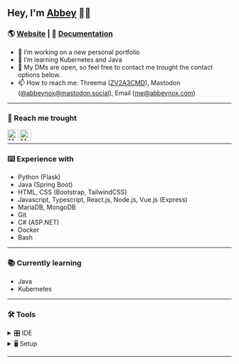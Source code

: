 
## Hey, I'm [Abbey](https://abbeynox.com) 🤘🏽
<!-- [![alt text][1.1]][1]-->

### 🌎 [Website](https://abbeynox.com) | 📄 [Documentation](https://docs.abbeynox.com)
- 🔭 I’m working on a new personal portfolio
- 🌱 I’m learning Kubernetes and Java
- 💬 My DMs are open, so feel free to contact me trought the contact options below. 
- 📫 How to reach me: Threema ([ZV2A3CMD](https://threema.id/ZV2A3CMD)), Mastodon ([@abbeynox@mastodon.social](https://mastodon.social/@abbeynox)), Email ([me@abbeynox.com](mailto:me@abbeynox.com))

---

### 📱 Reach me trought

[<img align="left" alt="Mastodon" width="25px" src="https://user-images.githubusercontent.com/74461477/168441888-e1075b30-1b36-47fd-9db8-38ae774d80e2.png"
/>][mastodon]
[<img align="left" alt="Matrix" width="25px" src="https://user-images.githubusercontent.com/74461477/168441999-77524938-bdd3-4307-b8a2-ca5cefd0e7b8.png"/>][matrix]
<br>

---

### ⌨️ Experience with
- Python (Flask)
- Java (Spring Boot)
- HTML, CSS (Bootstrap, TailwindCSS)
- Javascript, Typescript, React.js, Node.js, Vue.js (Express)
- MariaDB, MongoDB
- Git
- C# (ASP.NET)
- Docker
- Bash

---

### 📚 Currently learning
- Java
- Kubernetes

---

### 🛠 Tools

<details>
  <summary>🎛 IDE</summary>
  <p>
    <li> <a href="https://www.jetbrains.com/de-de/idea/">IntelliJ IDEA</a> </li>
    <li> <a href="https://www.jetbrains.com/webstorm/">WebStorm</a> </li>
    <li> <a href="https://www.jetbrains.com/de-de/pycharm/download/">PyCharm</a> </li>
    <li> <a href="https://code.visualstudio.com">Visual Studio Code</a> </li>
    <li> <a href="https://dbeaver.com/">DBeaver</a> </li>
  </p>
</details>

<details>
  <summary>🖥 Setup</summary>

- [Notebook](#usage)
	- Model ⮞ [Huawei MateBook Pro X](https://consumer.huawei.com/ch/laptops/matebook-x-pro-2020/)
	- OS ⮞ [Manjaro Linux with KDE Plasma](https://manjaro.org/)
	
- [PC](#usage)
  	- OS ⮞ [Manjaro Linux with KDE Plasma](https://manjaro.org/)
	- CPU ⮞ [Intel Core i9-11900KF](https://ark.intel.com/content/www/us/en/ark/products/212321/intel-core-i911900kf-processor-16m-cache-up-to-5-30-ghz.html)
	- GPU ⮞ [GeForce RTX 3080](https://www.nvidia.com/en-us/geforce/graphics-cards/30-series/rtx-3080-3080ti)
	- Memory (RAM) ⮞ [Corsair Vengeance RGB Pro 32GB DDR4-3600](https://www.corsair.com/uk/en/Categories/Products/Memory/Vengeance-PRO-RGB-Black/p/CMW32GX4M2D3600C18)
	- Mainboard ⮞ [Intel Z590](https://ark.intel.com/content/www/us/en/ark/products/196612/intel-z590-chipset.html)
	- Storage ⮞ [Samsung 970 EVO Plus NVMe M.2 SSD 1TB](https://www.samsung.com/uk/memory-storage/nvme-ssd/970-evo-plus-nvme-m-2-ssd-1tb-mz-v7s1t0bw)
	
- [Peripheral Devices](#usage)
	- Mouse ⮞ [Logitech G502 lightspeed](https://www.logitechg.com/en-ch/products/gaming-mice/g502-lightspeed-wireless-gaming-mouse.910-005567.html)
	- Keyboard ⮞ [Logitech G915 Lightspeed GL Tactile](https://www.logitechg.com/en-ch/products/gaming-keyboards/g915-low-profile-wireless-mechanical-gaming-keyboard.html)
	- Headset ⮞ [RAZER Kraken - Kitty Black Edition](https://www.razer.com/gaming-headsets/razer-kraken-kitty)
	- Mic ⮞ [Shure MV7](https://www.shure.com/en-US/products/microphones/mv7)
</details>

---


<!--
![linkedin](https://user-images.githubusercontent.com/74461477/168441886-5200ba4a-98fd-4a51-ac78-f80d5c05ed9f.png)
![mastodon](https://user-images.githubusercontent.com/74461477/168441888-e1075b30-1b36-47fd-9db8-38ae774d80e2.png)
![matrix](https://user-images.githubusercontent.com/74461477/168441999-77524938-bdd3-4307-b8a2-ca5cefd0e7b8.png)
-->

[threema]: https://threema.id/ZV2A3CMD
[Mastodon]: https://mastodon.social/@abbeynox
[matrix]: https://matrix.to/#/@kaiseryao:matrix.org
